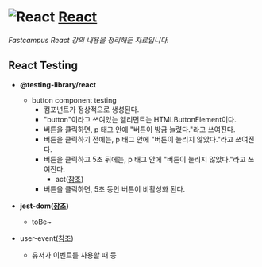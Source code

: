 # ![React](https://ko.reactjs.org/favicon.ico) [**React**](https://reactjs.org/ "React 공식 홈페이지")

_Fastcampus React 강의 내용을 정리해둔 자료입니다._

## React Testing

- **@testing-library/react**

  - button component testing
    - 컴포넌트가 정상적으로 생성된다.
    - "button"이라고 쓰여있는 엘리먼트는 HTMLButtonElement이다.
    - 버튼을 클릭하면, p 태그 안에 "버튼이 방금 눌렸다."라고 쓰여진다.
    - 버튼을 클릭하기 전에는, p 태그 안에 "버튼이 눌리지 않았다."라고 쓰여진다.
    - 버튼을 클릭하고 5초 뒤에는, p 태그 안에 "버튼이 눌리지 않았다."라고 쓰여진다.
      - act([참조](https://ko.reactjs.org/docs/test-utils.html#act))
    - 버튼을 클릭하면, 5초 동안 버튼이 비활성화 된다.

- **jest-dom([참조](https://github.com/testing-library/jest-dom))**

  - toBe~

- user-event([참조](https://testing-library.com/docs/ecosystem-user-event/))
  - 유저가 이벤트를 사용할 때 등

